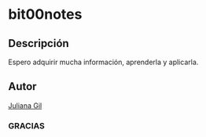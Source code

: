 # bit00notes
## Descripción
Espero adquirir mucha información, aprenderla y aplicarla.
## Autor
[Juliana Gil](https://www.canva.com/design/DAFQVo7jzAQ/W6jNmte1e88ro8VOcA2CDA/view?utm_content=DAFQVo7jzAQ&utm_campaign=designshare&utm_medium=link2&utm_source=sharebutton)
### GRACIAS
